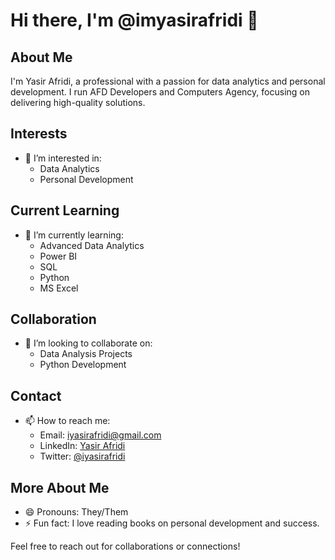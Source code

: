 # Hi there, I'm @imyasirafridi 👋

## About Me
I'm Yasir Afridi, a professional with a passion for data analytics and personal development.
I run AFD Developers and Computers Agency, focusing on delivering high-quality solutions.

## Interests
- 👀 I’m interested in:
  - Data Analytics
  - Personal Development

## Current Learning
- 🌱 I’m currently learning:
  - Advanced Data Analytics
  - Power BI
  - SQL
  - Python
  - MS Excel

## Collaboration
- 💞️ I’m looking to collaborate on:
  - Data Analysis Projects
  - Python Development

## Contact
- 📫 How to reach me:
  - Email: [iyasirafridi@gmail.com](mailto:iyasirafridi@gmail.com)
  - LinkedIn: [Yasir Afridi](https://www.linkedin.com/in/yasir-afridi-b6651a2b4/)
  - Twitter: [@iyasirafridi](https://x.com/iyasirafridi)

## More About Me
- 😄 Pronouns: They/Them
- ⚡ Fun fact: I love reading books on personal development and success.

Feel free to reach out for collaborations or connections!
